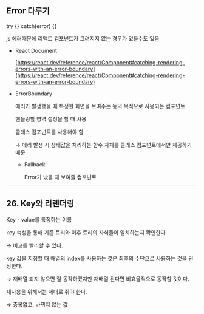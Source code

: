 ## Error 다루기

try {} catch(error) {}

js 에러때문에 리액트 컴포넌트가 그려지지 않는 경우가 있을수도 있음 

- React Document
    
    [https://react.dev/reference/react/Component#catching-rendering-errors-with-an-error-boundary](https://react.dev/reference/react/Component#catching-rendering-errors-with-an-error-boundary)
    

- ErrorBoundary
    
    에러가 발생했을 때 특정한 화면을 보여주는 등의 목적으로 사용되는 컴포넌트
    
    핸들링할 영역 설정을 할 때 사용
    
    클래스 컴포넌트를 사용해야 함
    
    → 에러 발생 시 상태값을 처리하는 함수 자체를 클래스 컴포넌트에서만 제공하기 때문
    
    - Fallback
        
        Error가 났을 때 보여줄 컴포넌트
        
<hr>

## 26. Key와 리렌더링
Key - value를 특정하는 이름

key 속성을 통해 기존 트리와 이후 트리의 자식들이 일치하는지 확인한다.

→ 비교를 빨리할 수 있다.

key 값을 지정할 때 배열의 index를 사용하는 것은 최후의 수단으로 사용하는 것을 권장한다.

→ 재배열 되지 않으면 잘 동작하겠지만 재배열 된다면 비효율적으로 동작할 것이다.

재사용을 위해서는 제대로 줘야 한다.

⇒ 중복없고, 바뀌지 않는 값